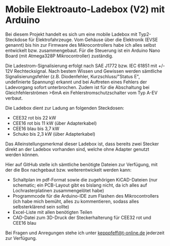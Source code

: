 # Mobile Elektroauto-Ladebox (V2) mit Arduino

Bei diesem Projekt handelt es sich um eine mobile Ladebox mit Typ2-Steckdose für Elektrofahrzeuge. Vom Gehäuse über die Elektronik (EVSE genannt) bis hin zur Firmware des Mikrocontrollers habe ich alles selbst entwickelt bzw. zusammengebaut. Für die Steuerung ist ein Arduino Nano Board (mit Atmega328P Mikrocontroller) zuständig.

Die Ladestrom-Signalisierung erfolgt nach SAE J1772 bzw. IEC 61851 mit +/- 12V Rechtecksignal. Nach bestem Wissen und Gewissen werden sämtliche Signalisierungsfehler (z.B. Diodenfehler, Kurzschluss/"Status E", undefinierte Spannung) erkannt und bei Auftreten eines Fehlers der Ladevorgang sofort unterbrochen. Zudem ist für die Abschaltung bei Gleichfehlerströmen >6mA ein Fehlerstromschutzschalter vom Typ A-EV verbaut.

Die Ladebox dient zur Ladung an folgenden Steckdosen:
- CEE32 rot bis 22 kW
- CEE16 rot bis 11 kW (über Adapterkabel)
- CEE16 blau bis 3,7 kW
- Schuko bis 2,3 kW (über Adapterkabel) 

Das Alleinstellungsmerkmal dieser Ladebox ist, dass bereits zwei Stecker direkt an der Ladebox vorhanden sind, welche ohne Adapter genutzt werden können.  

Hier auf GitHub stelle ich sämtliche benötigte Dateien zur Verfügung, mit der die Box nachgebaut bzw. weiterentwickelt werden kann:
- Schaltplan im pdf-Format sowie die zugehörigen KiCAD-Dateien (nur schematic; ein PCB-Layout gibt es bislang nicht, da ich alles auf Lochrasterplatinen zusammengelötet habe)
- Programmcode für die Arduino-IDE zum Flashen des Mikrocontrollers (ich habe mich bemüht, alles zu kommentieren, sodass alles selbsterklärend sein sollte)
- Excel-Liste mit allen benötigten Teilen
- CAD-Datei zum 3D-Druck der Steckerhalterung für CEE32 rot und CEE16 blau

Bei Fragen und Anregungen stehe ich unter kepppfeff@t-online.de jederzeit zur Verfügung.
